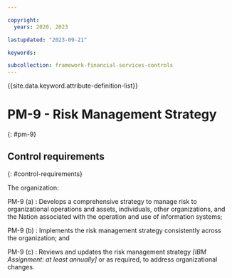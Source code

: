 ```yaml
---

copyright:
  years: 2020, 2023

lastupdated: "2023-09-21"

keywords:

subcollection: framework-financial-services-controls
---
```


{{site.data.keyword.attribute-definition-list}}

               
# PM-9 - Risk Management Strategy
{: #pm-9}

## Control requirements
{: #control-requirements}

The organization:

PM-9 (a)
    : Develops a comprehensive strategy to manage risk to organizational operations and assets, individuals, other organizations, and the Nation associated with the operation and use of information systems;

PM-9 (b)
    : Implements the risk management strategy consistently across the organization; and

PM-9 (c)
    : Reviews and updates the risk management strategy _[IBM Assignment: at least annually]_ or as required, to address organizational changes.





